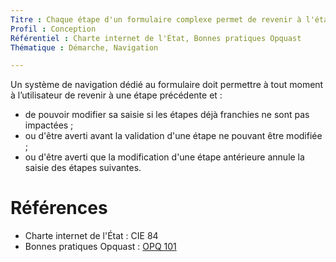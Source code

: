 ```yaml
---
Titre : Chaque étape d'un formulaire complexe permet de revenir à l'étape précédente.
Profil : Conception
Référentiel : Charte internet de l'État, Bonnes pratiques Opquast
Thématique : Démarche, Navigation

---
```


Un système de navigation dédié au formulaire doit permettre à tout moment à l’utilisateur de revenir à une étape précédente et :

* de pouvoir modifier sa saisie si les étapes déjà franchies ne sont pas impactées ;
* ou d'être averti avant la validation d'une étape ne pouvant être modifiée ;
* ou d'être averti que la modification d'une étape antérieure annule la saisie des étapes suivantes.


# Références

* Charte internet de l'État : CIE 84
* Bonnes pratiques Opquast : [OPQ 101](https://checklists.opquast.com/fr/qualiteweb/chaque-etape-dun-processus-complexe-permet-de-revenir-a-letape-precedente)
